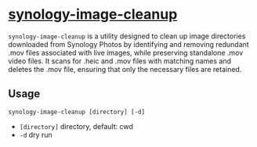 # [synology-image-cleanup](https://github.com/ryanburnette/synology-image-cleanup)

`synology-image-cleanup` is a utility designed to clean up image directories
downloaded from Synology Photos by identifying and removing redundant .mov
files associated with live images, while preserving standalone .mov video
files. It scans for .heic and .mov files with matching names and deletes the
.mov file, ensuring that only the necessary files are retained.

## Usage

```shell
synology-image-cleanup [directory] [-d]
```

-   `[directory]` directory, default: cwd
-   `-d` dry run
